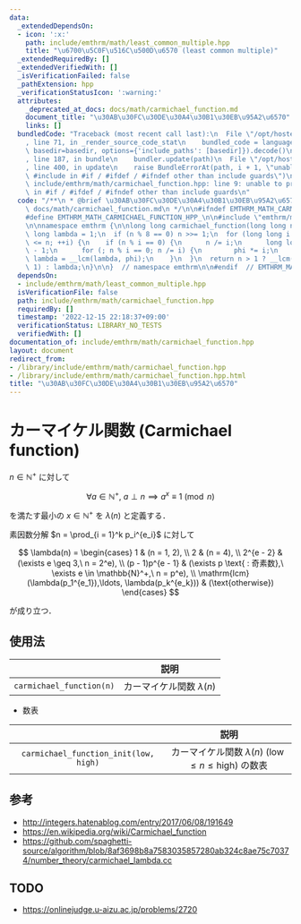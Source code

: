 ```yaml
---
data:
  _extendedDependsOn:
  - icon: ':x:'
    path: include/emthrm/math/least_common_multiple.hpp
    title: "\u6700\u5C0F\u516C\u500D\u6570 (least common multiple)"
  _extendedRequiredBy: []
  _extendedVerifiedWith: []
  _isVerificationFailed: false
  _pathExtension: hpp
  _verificationStatusIcon: ':warning:'
  attributes:
    _deprecated_at_docs: docs/math/carmichael_function.md
    document_title: "\u30AB\u30FC\u30DE\u30A4\u30B1\u30EB\u95A2\u6570"
    links: []
  bundledCode: "Traceback (most recent call last):\n  File \"/opt/hostedtoolcache/Python/3.9.16/x64/lib/python3.9/site-packages/onlinejudge_verify/documentation/build.py\"\
    , line 71, in _render_source_code_stat\n    bundled_code = language.bundle(stat.path,\
    \ basedir=basedir, options={'include_paths': [basedir]}).decode()\n  File \"/opt/hostedtoolcache/Python/3.9.16/x64/lib/python3.9/site-packages/onlinejudge_verify/languages/cplusplus.py\"\
    , line 187, in bundle\n    bundler.update(path)\n  File \"/opt/hostedtoolcache/Python/3.9.16/x64/lib/python3.9/site-packages/onlinejudge_verify/languages/cplusplus_bundle.py\"\
    , line 400, in update\n    raise BundleErrorAt(path, i + 1, \"unable to process\
    \ #include in #if / #ifdef / #ifndef other than include guards\")\nonlinejudge_verify.languages.cplusplus_bundle.BundleErrorAt:\
    \ include/emthrm/math/carmichael_function.hpp: line 9: unable to process #include\
    \ in #if / #ifdef / #ifndef other than include guards\n"
  code: "/**\n * @brief \u30AB\u30FC\u30DE\u30A4\u30B1\u30EB\u95A2\u6570\n * @docs\
    \ docs/math/carmichael_function.md\n */\n\n#ifndef EMTHRM_MATH_CARMICHAEL_FUNCTION_HPP_\n\
    #define EMTHRM_MATH_CARMICHAEL_FUNCTION_HPP_\n\n#include \"emthrm/math/least_common_multiple.hpp\"\
    \n\nnamespace emthrm {\n\nlong long carmichael_function(long long n) {\n  long\
    \ long lambda = 1;\n  if (n % 8 == 0) n >>= 1;\n  for (long long i = 2; i * i\
    \ <= n; ++i) {\n    if (n % i == 0) {\n      n /= i;\n      long long phi = i\
    \ - 1;\n      for (; n % i == 0; n /= i) {\n        phi *= i;\n      }\n     \
    \ lambda = __lcm(lambda, phi);\n    }\n  }\n  return n > 1 ? __lcm(lambda, n -\
    \ 1) : lambda;\n}\n\n}  // namespace emthrm\n\n#endif  // EMTHRM_MATH_CARMICHAEL_FUNCTION_HPP_\n"
  dependsOn:
  - include/emthrm/math/least_common_multiple.hpp
  isVerificationFile: false
  path: include/emthrm/math/carmichael_function.hpp
  requiredBy: []
  timestamp: '2022-12-15 22:18:37+09:00'
  verificationStatus: LIBRARY_NO_TESTS
  verifiedWith: []
documentation_of: include/emthrm/math/carmichael_function.hpp
layout: document
redirect_from:
- /library/include/emthrm/math/carmichael_function.hpp
- /library/include/emthrm/math/carmichael_function.hpp.html
title: "\u30AB\u30FC\u30DE\u30A4\u30B1\u30EB\u95A2\u6570"
---
```

# カーマイケル関数 (Carmichael function)

$n \in \mathbb{N}^+$ に対して

$$
  \forall a \in \mathbb{N}^+,\ a \perp n \implies a^x \equiv 1 \pmod{n}
$$

を満たす最小の $x \in \mathbb{N}^+$ を $\lambda(n)$ と定義する．

素因数分解 $n = \prod_{i = 1}^k p_i^{e_i}$ に対して

$$
  \lambda(n) =
  \begin{cases}
    1 & (n = 1, 2), \\
    2 & (n = 4), \\
    2^{e - 2} & (\exists e \geq 3,\ n = 2^e), \\
    (p - 1)p^{e - 1} & (\exists p \text{ : 奇素数},\ \exists e \in \mathbb{N}^+,\ n = p^e), \\
    \mathrm{lcm} (\lambda(p_1^{e_1}),\ldots, \lambda(p_k^{e_k})) & (\text{otherwise})
  \end{cases}
$$

が成り立つ．


## 使用法

||説明|
|:--:|:--:|
|`carmichael_function(n)`|カーマイケル関数 $\lambda(n)$|

- 数表

||説明|
|:--:|:--:|
|`carmichael_function_init(low, high)`|カーマイケル関数 $\lambda(n)$ ($\mathrm{low} \leq n \leq \mathrm{high}$) の数表|


## 参考

- http://integers.hatenablog.com/entry/2017/06/08/191649
- https://en.wikipedia.org/wiki/Carmichael_function
- https://github.com/spaghetti-source/algorithm/blob/8af3698b8a7583035857280ab324c8ae75c70374/number_theory/carmichael_lambda.cc


## TODO

- https://onlinejudge.u-aizu.ac.jp/problems/2720
